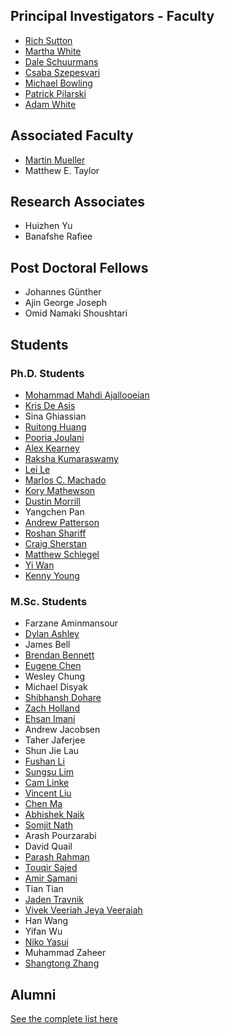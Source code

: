<h2>Principal Investigators - Faculty</h2>
<ul>
 	<li><a href="http://webdocs.cs.ualberta.ca/~sutton/index.html" target="_blank" rel="noopener">Rich Sutton</a></li>
 	<li><a href="http://marthawhite.ca">Martha White</a></li>
 	<li><a href="http://webdocs.cs.ualberta.ca/~dale/" target="_blank" rel="noopener">Dale Schuurmans</a></li>
 	<li><a href="http://webdocs.cs.ualberta.ca/~szepesva/index.html" target="_blank" rel="noopener">Csaba Szepesvari</a></li>
 	<li><a href="http://webdocs.cs.ualberta.ca/~bowling/index.html" target="_blank" rel="noopener">Michael Bowling</a></li>
 	<li><a href="http://www.ualberta.ca/~pilarski/">Patrick Pilarski</a></li>
 	<li><a href="http://adamwhite.ca">Adam White</a></li>
</ul>
<h2>Associated Faculty</h2>
<ul>
 	<li><a href="http://webdocs.cs.ualberta.ca/~mmueller/" target="_blank" rel="noopener">Martin Mueller</a></li>
 	<li>Matthew E. Taylor</li>
</ul>
<h2>Research Associates</h2>
<ul>
 	<li>Huizhen Yu</li>
 	<li>Banafshe Rafiee</li>
</ul>
<h2>Post Doctoral Fellows</h2>
<ul>
 	<li>Johannes Günther</li>
 	<li>Ajin George Joseph</li>
 	<li>Omid Namaki Shoushtari</li>
</ul>
<h2>Students</h2>
<h3>Ph.D. Students</h3>
<ul>
 	<li><a href="https://ca.linkedin.com/in/mohammad-mahdi-ajallooeian-a2679b2a">Mohammad Mahdi Ajallooeian</a></li>
 	<li><a href="http://meep.cubing.net/portfolio">Kris De Asis</a></li>
 	<li>Sina Ghiassian</li>
 	<li><a href="http://webdocs.cs.ualberta.ca/~ruitong/" target="_blank" rel="noopener noreferrer">Ruitong Huang</a></li>
 	<li><a href="http://pooriajoulani.github.io">Pooria Joulani</a></li>
 	<li><a href="http://alexkearney.com">Alex Kearney</a></li>
 	<li><a href="https://webdocs.cs.ualberta.ca/~kumarasw/">Raksha Kumaraswamy</a></li>
 	<li><a href="http://homes.soic.indiana.edu/leile/">Lei Le</a></li>
 	<li><a href="https://webdocs.cs.ualberta.ca/~machado/">Marlos C. Machado</a></li>
 	<li><a href="http://korymathewson.com/academic/">Kory Mathewson</a></li>
 	<li><a href="http://dmorrill10.github.io/">Dustin Morrill</a></li>
 	<li>Yangchen Pan</li>
 	<li><a href="http://andnp.github.io/">Andrew Patterson</a></li>
 	<li><a href="https://sites.ualberta.ca/~rshariff/">Roshan Shariff</a></li>
 	<li><a href="http://sherstan.com">Craig Sherstan</a></li>
 	<li><a href="http://mkschleg.github.io/">Matthew Schlegel</a></li>
 	<li><a href="https://sites.google.com/ualberta.ca/yiwan/">Yi Wan</a></li>
 	<li><a href="https://scholar.google.ca/citations?user=zI2uHi8AAAAJ&amp;hl=en">Kenny Young</a></li>
</ul>
<h3>M.Sc. Students</h3>
<ul>
 	<li>Farzane Aminmansour</li>
 	<li><a href="http://dylanashley.io">Dylan Ashley</a></li>
 	<li>James Bell</li>
 	<li><a href="http://webdocs.cs.ualberta.ca/~babennet/">Brendan Bennett</a></li>
 	<li><a href="http://www.ideaowl.com/">Eugene Chen</a></li>
 	<li>Wesley Chung</li>
 	<li>Michael Disyak</li>
 	<li><a href="http://shibhansh.github.io/">Shibhansh Dohare</a></li>
 	<li><a href="https://www.linkedin.com/in/zach-holland/">Zach Holland</a></li>
 	<li><a href="https://webdocs.cs.ualberta.ca/~imani/">Ehsan Imani</a></li>
 	<li>Andrew Jacobsen</li>
 	<li>Taher Jaferjee</li>
 	<li>Shun Jie Lau</li>
 	<li><a href="https://fushanli.github.io/">Fushan Li</a></li>
 	<li><a href="https://sites.ualberta.ca/~sungsu/">Sungsu Lim</a></li>
 	<li><a href="http://camlinke.com">Cam Linke</a></li>
 	<li><a href="https://vincentliu3.github.io/">Vincent Liu</a></li>
 	<li><a href="http://chenchloema.github.io/">Chen Ma</a></li>
 	<li><a href="http://abhisheknaik96.github.io/">Abhishek Naik</a></li>
 	<li><a href="https://sites.google.com/prod/view/somjit77/">Somjit Nath</a></li>
 	<li>Arash Pourzarabi</li>
 	<li>David Quail</li>
 	<li><a href="http://parash.ca/">Parash Rahman</a></li>
 	<li><a href="https://ca.linkedin.com/in/touqir-sajed-6a95b1126">Touqir Sajed</a></li>
 	<li><a href="https://amir-19.github.io/">Amir Samani</a></li>
 	<li>Tian Tian</li>
 	<li><a href="https://sites.ualberta.ca/~travnik/">Jaden Travnik</a></li>
 	<li><a href="https://scholar.google.com/citations?user=1ySfO9MAAAAJ">Vivek Veeriah Jeya Veeraiah</a></li>
 	<li>Han Wang</li>
 	<li>Yifan Wu</li>
 	<li><a href="http://yasuiniko.com/">Niko Yasui</a></li>
 	<li>Muhammad Zaheer</li>
 	<li><a href="https://github.com/ShangtongZhang">Shangtong Zhang</a></li>
</ul>
<h2>Alumni</h2>
<a href="alumni.html">See the complete list here</a>
